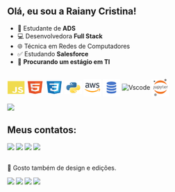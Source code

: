## Olá, eu sou a Raiany Cristina!
- 💖 Estudante de **ADS**
- 💻 Desenvolvedora **Full Stack**
- 🌐 Técnica em Redes de Computadores
- ✅ Estudando **Salesforce**
- 👀 **Procurando um estágio em TI**
<div style="display: inline_block"><br>
  <img align="center" alt="Js" height="30" width="40" src="https://raw.githubusercontent.com/devicons/devicon/master/icons/javascript/javascript-plain.svg">
  <img align="center" alt="HTML" height="30" width="40" src="https://raw.githubusercontent.com/devicons/devicon/master/icons/html5/html5-original.svg">
  <img align="center" alt="CSS" height="30" width="40" src="https://raw.githubusercontent.com/devicons/devicon/master/icons/css3/css3-original.svg">
  <img align="center" alt="Python" height="30" width="40" src="https://raw.githubusercontent.com/devicons/devicon/master/icons/python/python-original.svg">
  <img align="center" alt="AWS" width="40" src="https://raw.githubusercontent.com/github/explore/main/topics/aws/aws.png">
  <img align="center" alt="MySql" width="40" src="https://raw.githubusercontent.com/github/explore/master/topics/sql/sql.png">
  <img align="center" alt="Vscode" width="40" src="https://img.icons8.com/fluent/48/000000/visual-studio-code-2019.png">
  <img align="center" alt="Jupyter" width="40" src="https://raw.githubusercontent.com/github/explore/master/topics/jupyter-notebook/jupyter-notebook.png">
</div>
<br/>
<div>
<img height="180em" src="https://github-readme-stats.vercel.app/api/top-langs/?username=annybuch&layout=compact&langs_count=16&theme=dracula"/>
  
</div>

## Meus contatos:
<div> 
  <a href="https://www.instagram.com/anny.buch/?next=%2F" target="_blank"><img src="https://img.shields.io/badge/-Instagram-%23E4405F?style=for-the-badge&logo=instagram&logoColor=white" target="_blank"></a>
  <a href="https://www.behance.net/raianycristina" target="_blank"><img src="https://img.shields.io/badge/Behance-0054F7?style=for-the-badge&logo=behance&logoColor=white" target="_blank"></a> 
  <a href = "mailto:raianyoc@gmail.com"><img src="https://img.shields.io/badge/-Gmail-%23333?style=for-the-badge&logo=gmail&logoColor=white" target="_blank"></a>
  <a href="www.linkedin.com/in/raiany-cristina-oliveira-57227b203" target="_blank"><img src="https://img.shields.io/badge/-LinkedIn-%230077B5?style=for-the-badge&logo=linkedin&logoColor=white" target="_blank"></a> 
</div>


## 
📸 Gosto também de design e edições.
<div>
 <img src="https://img.shields.io/badge/Spark%20AR-FF5C83?style=for-the-badge&logo=Spark AR&logoColor=white" target="_blank"></a>
 <img src="https://img.shields.io/badge/Adobe%20Photoshop-31A8FF?style=for-the-badge&logo=Adobe%20Photoshop&logoColor=black" target="_blank"></a>
 <img src="https://img.shields.io/badge/Adobe%20Illustrator-FF9A00?style=for-the-badge&logo=adobe%20illustrator&logoColor=white" target="_blank"></a>
 <img src="https://img.shields.io/badge/Figma-F24E1E?style=for-the-badge&logo=figma&logoColor=white"></a>
<div/>

